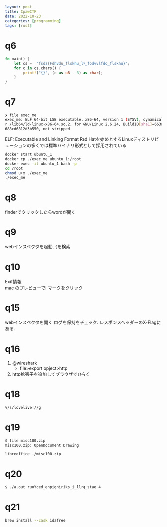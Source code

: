 ```yaml
layout: post
title: CpawCTF
date: 2022-10-23
categories: [programming]
tags: [rust]
```

# q6

```rs
fn main() {
    let cs =  "fsdz{Fdhvdu_flskhu_lv_fodvvlfdo_flskhu}";
    for c in cs.chars() {
        print!("{}", (c as u8 - 3) as char);
    }
}
```

# q7

```sh
❯ file exec_me
exec_me: ELF 64-bit LSB executable, x86-64, version 1 (SYSV), dynamically linked, interprete
r /lib64/ld-linux-x86-64.so.2, for GNU/Linux 2.6.24, BuildID[sha1]=663a3e0e5a079fddd0de92474
688cd6812d3b550, not stripped
```

ELF: Executable and Linking Format
    Red Hatを始めとするLinuxディストリビューションの多くでは標準バイナリ形式として採用されている

```sh
docker start ubuntu_1
docker cp ./exec_me ubuntu_1:/root
docker exec -it ubuntu_1 bash -p
cd /root
chmod u+x ./exec_me
./exec_me
```

# q8

finderでクリックしたらwordが開く

# q9

webインスペクタを起動, `{`を検索

# q10

Exif情報  
mac のプレビューでℹ️ マークをクリック

# q15
webインスペクタを開く
ログを保持をチェック.
レスポンスヘッダーのX-Flagにある.

# q16
1. @wireshark
    - file>export opject>http
2. http拡張子を追加してブラウザでひらく

# q18

`%/s/lovelive!//g`

# q19

```sh
$ file misc100.zip
misc100.zip: OpenDocument Drawing
```

```sh
libreoffice ./misc100.zip
```

# q20

```sh
$ ./a.out ruoYced_ehpigniriks_i_llrg_stae 4
```

# q21

```sh
brew install --cask idafree
```
